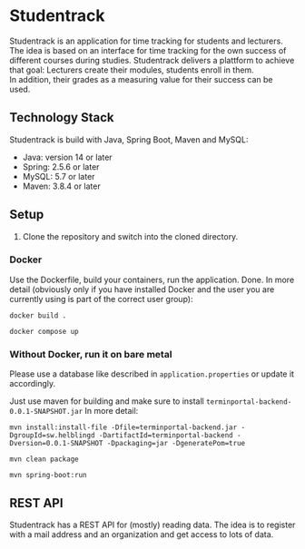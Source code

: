 # Studentrack

Studentrack is an application for time tracking for students and lecturers. 
The idea is based on an interface for time tracking for the own success of different courses during studies.
Studentrack delivers a plattform to achieve that goal: Lecturers create their modules, students enroll in them.   
In addition, their grades as a measuring value for their success can be used. 

## Technology Stack
Studentrack is build with Java, Spring Boot, Maven and MySQL:
* Java: version 14 or later
* Spring: 2.5.6 or later
* MySQL: 5.7 or later
* Maven: 3.8.4 or later

## Setup 

1) Clone the repository and switch into the cloned directory.

### Docker
Use the Dockerfile, build your containers, run the application. Done. 
In more detail (obviously only if you have installed Docker and the user you are currently using is part of the correct user group):

``docker build .``

``docker compose up``


### Without Docker, run it on bare metal
Please use a database like described in `application.properties` or update it accordingly. 

Just use maven for building and make sure to install `terminportal-backend-0.0.1-SNAPSHOT.jar` In more detail:

``mvn install:install-file -Dfile=terminportal-backend.jar -DgroupId=sw.helblingd -DartifactId=terminportal-backend -Dversion=0.0.1-SNAPSHOT -Dpackaging=jar -DgeneratePom=true``

``mvn clean package``

``mvn spring-boot:run``

## REST API
Studentrack has a REST API for (mostly) reading data. 
The idea is to register with a mail address and an organization and get access to lots of data.